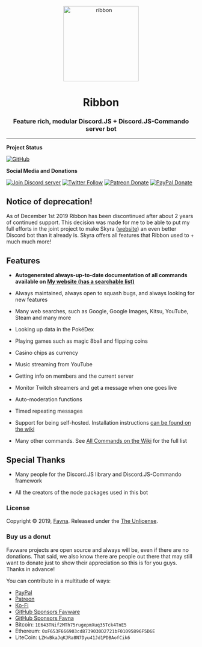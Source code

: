 <div align="center">

  <p>
  <a href="https://favware.tech/ribbon"><img src="https://storage.googleapis.com/data-sunlight-146313.appspot.com/website-project-icons/ribbon.png" height="200" alt="ribbon"/></a>
  </p>

  <p>
<h1> Ribbon </h1>
<h3> Feature rich, modular Discord.JS + Discord.JS-Commando server bot </h3>
  </p>
</div>

---

**Project Status**

[![GitHub](https://img.shields.io/github/license/favna/ribbon?logo=github&style=flat-square)](https://github.com/favna/ribbon/blob/master/LICENSE.md)

**Social Media and Donations**

[![Join Discord server](https://img.shields.io/discord/512303595966824458?color=697EC4&label=Join%20Discord%20Server&logo=discord&logoColor=FDFEFE&style=flat-square)](https://favware.tech/redirect/server)
[![Twitter Follow](https://img.shields.io/twitter/follow/favna_?label=Follow%20@Favna_&logo=twitter&colorB=1DA1F2&style=flat-square)](https://twitter.com/Favna_/follow)
[![Patreon Donate](https://img.shields.io/badge/patreon-donate-brightgreen.svg?label=Donate%20with%20Patreon&logo=patreon&colorB=F96854&style=flat-square&link=https://www.patreon.com/bePatron?u=9336537)](https://www.patreon.com/bePatron?u=9336537)
[![PayPal Donate](https://img.shields.io/badge/paypal-donate-brightgreen.svg?label=Donate%20with%20Paypal&logo=paypal&colorB=00457C&style=flat-square&link=https://www.paypal.com/cgi-bin/webscr?cmd=_s-xclick&hosted_button_id=XMAYCF9SDHZ34)](https://www.patreon.com/bePatron?u=9336537)


## Notice of deprecation!

As of December 1st 2019 Ribbon has been discontinued after about 2 years of continued support. This decision was made for me to be able to put my full efforts in the joint project to make Skyra ([website](https://skyra.pw/#/)) an even better Discord bot than it already is. Skyra offers all features that Ribbon used to + much much more!

## Features

- **Autogenerated always-up-to-date documentation of all commands available on [My website (has a searchable list)](https://favware.tech/ribbon)**

- Always maintained, always open to squash bugs, and always looking for new features

- Many web searches, such as Google, Google Images, Kitsu, YouTube, Steam and many more

- Looking up data in the PokéDex

- Playing games such as magic 8ball and flipping coins

- Casino chips as currency

- Music streaming from YouTube

- Getting info on members and the current server

- Monitor Twitch streamers and get a message when one goes live

- Auto-moderation functions

- Timed repeating messages

- Support for being self-hosted. Installation instructions [can be found on the wiki](https://github.com/favna/ribbon/wiki/Self-hosting-Installation)

- Many other commands. See [All Commands on the Wiki](https://github.com/favna/ribbon/wiki/All-Commands) for the full list

## Special Thanks

- Many people for the Discord.JS library and Discord.JS-Commando framework

- All the creators of the node packages used in this bot

### License

Copyright © 2019, [Favna](https://github.com/favna).
Released under the [The Unlicense](LICENSE.md).

### Buy us a donut

Favware projects are open source and always will be, even if there are no donations. That said, we also know there are people out there that may still want to donate just to show their appreciation so this is for you guys. Thanks in advance!

You can contribute in a multitude of ways:

- [PayPal](https://www.paypal.com/cgi-bin/webscr?cmd=_s-xclick&hosted_button_id=XMAYCF9SDHZ34)
- [Patreon](https://www.patreon.com/favna)
- [Ko-Fi](https://ko-fi.com/favna)
- [GitHub Sponsors Favware](https://github.com/sponsors/favware)
- [GitHub Sponsors Favna](https://github.com/sponsors/Favna)
- Bitcoin: `1E643TNif2MTh75rugepmXuq35Tck4TnE5`
- Ethereum: `0xF653F666903cd8739030D2721bF01095896F5D6E`
- LiteCoin: `LZHvBkaJqKJRa8N7Dyu41Jd1PDBAofCik6`
